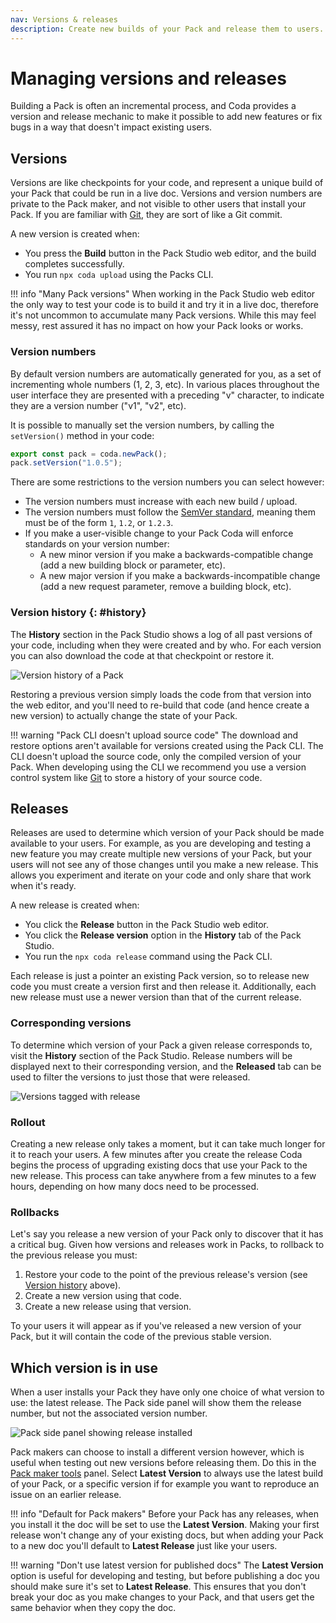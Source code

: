 ```yaml
---
nav: Versions & releases
description: Create new builds of your Pack and release them to users.
---
```


# Managing versions and releases

Building a Pack is often an incremental process, and Coda provides a version and release mechanic to make it possible to add new features or fix bugs in a way that doesn't impact existing users.

## Versions

Versions are like checkpoints for your code, and represent a unique build of your Pack that could be run in a live doc. Versions and version numbers are private to the Pack maker, and not visible to other users that install your Pack. If you are familiar with [Git][git], they are sort of like a Git commit.

A new version is created when:

- You press the **Build** button in the Pack Studio web editor, and the build completes successfully.
- You run `npx coda upload` using the Packs CLI.

!!! info "Many Pack versions"
    When working in the Pack Studio web editor the only way to test your code is to build it and try it in a live doc, therefore it's not uncommon to accumulate many Pack versions. While this may feel messy, rest assured it has no impact on how your Pack looks or works.


### Version numbers

By default version numbers are automatically generated for you, as a set of incrementing whole numbers (1, 2, 3, etc). In various places throughout the user interface they are presented with a preceding "v" character, to indicate they are a version number ("v1", "v2", etc).

It is possible to manually set the version numbers, by calling the `setVersion()` method in your code:

```ts
export const pack = coda.newPack();
pack.setVersion("1.0.5");
```

There are some restrictions to the version numbers you can select however:

- The version numbers must increase with each new build / upload.
- The version numbers must follow the [SemVer standard][semver], meaning them must be of the form `1`, `1.2`, or `1.2.3`.
- If you make a user-visible change to your Pack Coda will enforce standards on your version number:
    - A new minor version if you make a backwards-compatible change (add a new building block or parameter, etc).
    - A new major version if you make a backwards-incompatible change (add a new request parameter, remove a building block, etc).


### Version history {: #history}

The **History** section in the Pack Studio shows a log of all past versions of your code, including when they were created and by who. For each version you can also download the code at that checkpoint or restore it.

<img src="../../../images/versions_restore.png" srcset="../../../images/versions_restore_2x.png 2x" class="screenshot" alt="Version history of a Pack">

Restoring a previous version simply loads the code from that version into the web editor, and you'll need to re-build that code (and hence create a new version) to actually change the state of your Pack.

!!! warning "Pack CLI doesn't upload source code"
    The download and restore options aren't available for versions created using the Pack CLI. The CLI doesn't upload the source code, only the compiled version of your Pack. When developing using the CLI we recommend you use a version control system like [Git][git] to store a history of your source code.


## Releases

Releases are used to determine which version of your Pack should be made available to your users. For example, as you are developing and testing a new feature you may create multiple new versions of your Pack, but your users will not see any of those changes until you make a new release. This allows you experiment and iterate on your code and only share that work when it's ready.

A new release is created when:

- You click the **Release** button in the Pack Studio web editor.
- You click the **Release version** option in the **History** tab of the Pack Studio.
- You run the `npx coda release` command using the Pack CLI.

Each release is just a pointer an existing Pack version, so to release new code you must create a version first and then release it. Additionally, each new release must use a newer version than that of the current release.

### Corresponding versions

To determine which version of your Pack a given release corresponds to, visit the **History** section of the Pack Studio. Release numbers will be displayed next to their corresponding version, and the **Released** tab can be used to filter the versions to just those that were released.

<img src="../../../images/versions_releases.png" srcset="../../../images/versions_releases_2x.png 2x" class="screenshot" alt="Versions tagged with release">


### Rollout

Creating a new release only takes a moment, but it can take much longer for it to reach your users. A few minutes after you create the release Coda begins the process of upgrading existing docs that use your Pack to the new release. This process can take anywhere from a few minutes to a few hours, depending on how many docs need to be processed.


### Rollbacks

Let's say you release a new version of your Pack only to discover that it has a critical bug. Given how versions and releases work in Packs, to rollback to the previous release you must:

1. Restore your code to the point of the previous release's version (see [Version history](#history) above).
2. Create a new version using that code.
3. Create a new release using that version.

To your users it will appear as if you've released a new version of your Pack, but it will contain the code of the previous stable version.


## Which version is in use

When a user installs your Pack they have only one choice of what version to use: the latest release. The Pack side panel will show them the release number, but not the associated version number.

<img src="../../../images/versions_installed.png" srcset="../../../images/versions_installed_2x.png 2x" class="screenshot" alt="Pack side panel showing release installed">

Pack makers can choose to install a different version however, which is useful when testing out new versions before releasing them. Do this in the [Pack maker tools][pmt_settings] panel. Select **Latest Version** to always use the latest build of your Pack, or a specific version if for example you want to reproduce an issue on an earlier release.

!!! info "Default for Pack makers"
    Before your Pack has any releases, when you install it the doc will be set to use the **Latest Version**. Making your first release won't change any of your existing docs, but when adding your Pack to a new doc you'll default to **Latest Release** just like your users.

!!! warning "Don't use latest version for published docs"
    The **Latest Version** option is useful for developing and testing, but before publishing a doc you should make sure it's set to **Latest Release**. This ensures that you don't break your doc as you make changes to your Pack, and that users get the same behavior when they copy the doc.


[semver]: https://semver.org/
[git]: https://git-scm.com/
[pmt_settings]: pack-maker-tools.md#settings
